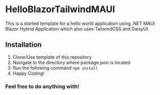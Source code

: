 # HelloBlazorTailwindMAUI

This is a started template for a hello world application using .NET MAUI Blazor Hybrid Application which also uses TailwindCSS and DaisyUI. 

## Installation
1. Clone/Use template of this repository
2. Navigate to the directory where package.json is located
3. Run the following command ```npm install ```
4. Happy Coding!


### Feel free to do anything with!
